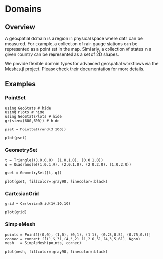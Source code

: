 # Domains

## Overview

A geospatial domain is a region in physical space where data
can be measured. For example, a collection of rain gauge stations
can be represented as a point set in the map. Similarly, a collection
of states in a given country can be represented as a set of 2D shapes.

We provide flexible domain types for advanced geospatial workflows via
the [Meshes.jl](https://github.com/JuliaGeometry/Meshes.jl) project.
Please check their documentation for more details.

## Examples

### PointSet

```@example domains
using GeoStats # hide
using Plots # hide
using GeoStatsPlots # hide
gr(size=(600,600)) # hide

pset = PointSet(rand(3,100))
```

```@example domains
plot(pset)
```

### GeometrySet

```@example domains
t = Triangle((0.0,0.0), (1.0,1.0), (0.0,1.0))
q = Quadrangle((1.0,1.0), (2.0,1.0), (2.0,2.0), (1.0,2.0))

gset = GeometrySet([t, q])
```

```@example domains
plot(gset, fillcolor=:gray90, linecolor=:black)
```

### CartesianGrid

```@example domains
grid = CartesianGrid(10,10,10)
```

```@example domains
plot(grid)
```

### SimpleMesh

```@example domains
points = Point2[(0,0), (1,0), (0,1), (1,1), (0.25,0.5), (0.75,0.5)]
connec = connect.([(1,5,3),(4,6,2),(1,2,6,5),(4,3,5,6)], Ngon)
mesh   = SimpleMesh(points, connec)
```

```@example domains
plot(mesh, fillcolor=:gray90, linecolor=:black)
```
